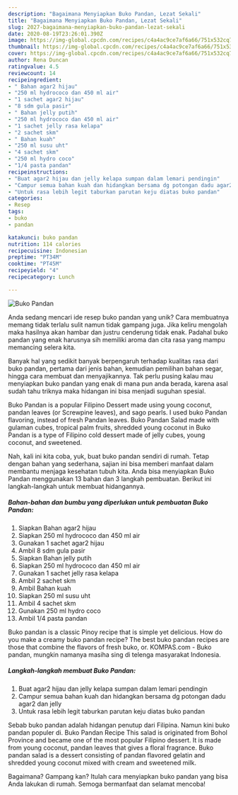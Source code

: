 ```yaml
---
description: "Bagaimana Menyiapkan Buko Pandan, Lezat Sekali"
title: "Bagaimana Menyiapkan Buko Pandan, Lezat Sekali"
slug: 2027-bagaimana-menyiapkan-buko-pandan-lezat-sekali
date: 2020-08-19T23:26:01.390Z
image: https://img-global.cpcdn.com/recipes/c4a4ac9ce7af6a66/751x532cq70/buko-pandan-foto-resep-utama.jpg
thumbnail: https://img-global.cpcdn.com/recipes/c4a4ac9ce7af6a66/751x532cq70/buko-pandan-foto-resep-utama.jpg
cover: https://img-global.cpcdn.com/recipes/c4a4ac9ce7af6a66/751x532cq70/buko-pandan-foto-resep-utama.jpg
author: Rena Duncan
ratingvalue: 4.5
reviewcount: 14
recipeingredient:
- " Bahan agar2 hijau"
- "250 ml hydrococo dan 450 ml air"
- "1 sachet agar2 hijau"
- "8 sdm gula pasir"
- " Bahan jelly putih"
- "250 ml hydrococo dan 450 ml air"
- "1 sachet jelly rasa kelapa"
- "2 sachet skm"
- " Bahan kuah"
- "250 ml susu uht"
- "4 sachet skm"
- "250 ml hydro coco"
- "1/4 pasta pandan"
recipeinstructions:
- "Buat agar2 hijau dan jelly kelapa sumpan dalam lemari pendingin"
- "Campur semua bahan kuah dan hidangkan bersama dg potongan dadu agar2 dan jelly"
- "Untuk rasa lebih legit taburkan parutan keju diatas buko pandan"
categories:
- Resep
tags:
- buko
- pandan

katakunci: buko pandan 
nutrition: 114 calories
recipecuisine: Indonesian
preptime: "PT34M"
cooktime: "PT45M"
recipeyield: "4"
recipecategory: Lunch

---
```



![Buko Pandan](https://img-global.cpcdn.com/recipes/c4a4ac9ce7af6a66/751x532cq70/buko-pandan-foto-resep-utama.jpg)

Anda sedang mencari ide resep buko pandan yang unik? Cara membuatnya memang tidak terlalu sulit namun tidak gampang juga. Jika keliru mengolah maka hasilnya akan hambar dan justru cenderung tidak enak. Padahal buko pandan yang enak harusnya sih memiliki aroma dan cita rasa yang mampu memancing selera kita.

Banyak hal yang sedikit banyak berpengaruh terhadap kualitas rasa dari buko pandan, pertama dari jenis bahan, kemudian pemilihan bahan segar, hingga cara membuat dan menyajikannya. Tak perlu pusing kalau mau menyiapkan buko pandan yang enak di mana pun anda berada, karena asal sudah tahu triknya maka hidangan ini bisa menjadi suguhan spesial.

Buko Pandan is a popular Filipino Dessert made using young coconut, pandan leaves (or Screwpine leaves), and sago pearls. I used buko Pandan flavoring, instead of fresh Pandan leaves. Buko Pandan Salad made with gulaman cubes, tropical palm fruits, shredded young coconut in Buko Pandan is a type of Filipino cold dessert made of jelly cubes, young coconut, and sweetened.


Nah, kali ini kita coba, yuk, buat buko pandan sendiri di rumah. Tetap dengan bahan yang sederhana, sajian ini bisa memberi manfaat dalam membantu menjaga kesehatan tubuh kita. Anda bisa menyiapkan Buko Pandan menggunakan 13 bahan dan 3 langkah pembuatan. Berikut ini langkah-langkah untuk membuat hidangannya.

<!--inarticleads1-->

##### Bahan-bahan dan bumbu yang diperlukan untuk pembuatan Buko Pandan:

1. Siapkan  Bahan agar2 hijau
1. Siapkan 250 ml hydrococo dan 450 ml air
1. Gunakan 1 sachet agar2 hijau
1. Ambil 8 sdm gula pasir
1. Siapkan  Bahan jelly putih
1. Siapkan 250 ml hydrococo dan 450 ml air
1. Gunakan 1 sachet jelly rasa kelapa
1. Ambil 2 sachet skm
1. Ambil  Bahan kuah
1. Siapkan 250 ml susu uht
1. Ambil 4 sachet skm
1. Gunakan 250 ml hydro coco
1. Ambil 1/4 pasta pandan


Buko pandan is a classic Pinoy recipe that is simple yet delicious. How do you make a creamy buko pandan recipe? The best buko pandan recipes are those that combine the flavors of fresh buko, or. KOMPAS.com - Buko pandan, mungkin namanya masiha sing di telenga masyarakat Indonesia. 

<!--inarticleads2-->

##### Langkah-langkah membuat Buko Pandan:

1. Buat agar2 hijau dan jelly kelapa sumpan dalam lemari pendingin
1. Campur semua bahan kuah dan hidangkan bersama dg potongan dadu agar2 dan jelly
1. Untuk rasa lebih legit taburkan parutan keju diatas buko pandan


Sebab buko pandan adalah hidangan penutup dari Filipina. Namun kini buko pandan populer di. Buko Pandan Recipe This salad is originated from Bohol Province and became one of the most popular Filipino dessert. It is made from young coconut, pandan leaves that gives a floral fragrance. Buko pandan salad is a dessert consisting of pandan flavored gelatin and shredded young coconut mixed with cream and sweetened milk. 

Bagaimana? Gampang kan? Itulah cara menyiapkan buko pandan yang bisa Anda lakukan di rumah. Semoga bermanfaat dan selamat mencoba!

